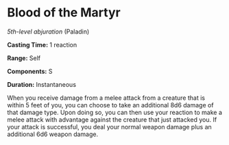 # Blood of the Martyr
*5th-level abjuration* (Paladin)

**Casting Time:** 1 reaction

**Range:** Self

**Components:** S

**Duration:** Instantaneous

When you receive damage from a melee attack from a creature that is within 5 feet of you, you can choose to take an additional 8d6 damage of that damage type. Upon doing so, you can then use your reaction to make a melee attack with advantage against the creature that just attacked you. If your attack is successful, you deal your normal weapon damage plus an additional 6d6 weapon damage.
